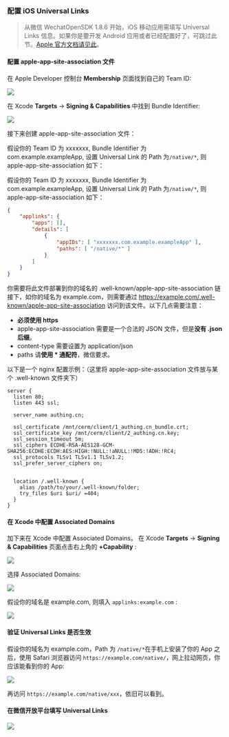 <IntegrationDetailCard title="在微信开放平台创建一个网站应用">


### 配置 iOS Universal Links

> 从微信 WechatOpenSDK 1.8.6 开始，iOS 移动应用需填写 Universal Links 信息。如果你是要开发 Android 应用或者已经配置好了，可跳过此节。[Apple 官方文档请见此](https://developer.apple.com/documentation/uikit/inter-process_communication/allowing_apps_and_websites_to_link_to_your_content/enabling_universal_links)。

#### 配置 apple-app-site-association 文件

在 Apple Developer 控制台 **Membership** 页面找到自己的 Team ID:

![](./images/get-apple-team-id.png)

在 Xcode **Targets** -&gt; **Signing & Capabilities** 中找到 Bundle Identifier:

![](./images/get-app-bundle-id.png)

接下来创建 apple-app-site-association 文件：

假设你的 Team ID 为 xxxxxxx, Bundle Identifier 为 com.example.exampleApp, 设置 Universal Link 的 Path 为`/native/*`, 则 apple-app-site-association 如下：

假设你的 Team ID 为 xxxxxxx, Bundle Identifier 为 com.example.exampleApp, 设置 Universal Link 的 Path 为`/native/*`, 则 apple-app-site-association 如下：

```json
{
	"applinks": {
		"apps": [],
		"details": [
			{
				"appIDs": [ "xxxxxxx.com.example.exampleApp" ],
				"paths": [ "/native/*" ]
			}
		]
	}
}
```

你需要将此文件部署到你的域名的 .well-known/apple-app-site-association 链接下，如你的域名为 example.com，则需要通过 https://example.com/.well-known/apple-app-site-association 访问到该文件。以下几点需要注意：

- **必须使用 https**
- apple-app-site-association 需要是一个合法的 JSON 文件，但是**没有 .json 后缀**。
- content-type 需要设置为 application/json
- paths 请**使用 \* 通配符**，微信要求。

以下是一个 nginx 配置示例：（这里将 apple-app-site-association 文件放与某个 .well-known 文件夹下）

```nginx
server {
  listen 80;
  listen 443 ssl;

  server_name authing.cn;

  ssl_certificate /mnt/cerm/client/1_authing.cn_bundle.crt;
  ssl_certificate_key /mnt/cerm/client/2_authing.cn.key;
  ssl_session_timeout 5m;
  ssl_ciphers ECDHE-RSA-AES128-GCM-SHA256:ECDHE:ECDH:AES:HIGH:!NULL:!aNULL:!MD5:!ADH:!RC4;
  ssl_protocols TLSv1 TLSv1.1 TLSv1.2;
  ssl_prefer_server_ciphers on;


  location /.well-known {
    alias /path/to/your/.well-known/folder;
    try_files $uri $uri/ =404;
  }
}
```

#### 在 Xcode 中配置 Associated Domains

加下来在 Xcode 中配置 Associated Domains。 在 Xcode **Targets** -&gt; **Signing & Capabilities** 页面点击右上角的 **+Capability** :

![](./images/plus-icon.png)

选择 Associated Domains:

![](./images/associated-domains.png)

假设你的域名是 example.com, 则填入 `applinks:example.com` :

![](./images/example.png)

#### 验证 Universal Links 是否生效

假设你的域名为 example.com，Path 为 `/native/*`在手机上安装了你的 App 之后，使用 Safari 浏览器访问 `https://example.com/native/`，网上拉动网页，你应该能看到你的 App:

![](./images/safari-example.png)

再访问 `https://example.com/native/xxx`，依旧可以看到。

#### 在微信开放平台填写 Universal Links

![](./images/wechat-platform.png)



</IntegrationDetailCard>